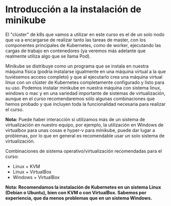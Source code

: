 # Introducción a la instalación de minikube

El "clúster" de k8s que vamos a utilizar en este curso es el de un
solo nodo que va a encargarse de realizar tanto las tareas de master,
con los componentes principales de Kubernetes, como de worker,
ejecutando las cargas de trabajo en contenedores (ya veremos más
adelante que realmente utiliza algo que se llama Pod).

Minikube se distribuye como un programa que se instala en nuestra
máquina física (podría instalarse igualmente en una máquina virtual a
la que tuviésemos acceso completo) y que al ejecutarlo crea una
máquina virtual linux con un clúster de Kubernetes completamente
configurado y listo para su uso. Podemos instalar minikube en nuestra
máquina con sistema linux, windows o mac y en una variedad importante
de sistemas de virtualización, aunque en el curso recomendaremos sólo
algunas combinaciones que hemos probado y que incluyen toda la
funcionalidad necesaria para realizar el curso.

**Nota:** Puede haber interacción si utilizamos más de un
sistema de virtualización en nuestro equipo, por ejemplo, la
utilización en Windows de virtualbox para unas cosas e hyper-v para
minikube, puede dar lugar a problemas, por lo que en general es
recomendable usar un solo sistema de virtualización.

Combinaciones de sistema operativo/virtualización recomendadas para el
curso:

* Linux + KVM
* Linux + VirtualBox
* Windows + VirtualBox

**Nota: Recomendamos la instalación de Kubernetes en un sistema Linux (Debian o Ubuntu), bien con KVM o con VirtualBox.
Sabemos por experiencia, que da menos problemas que en un sistema Windows.**